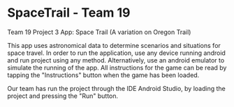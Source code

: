 SpaceTrail - Team 19
==========

Team 19 Project 3 App: Space Trail (A variation on Oregon Trail)

This app uses astronomical data to determine scenarios and situations for space travel. 
In order to run the application, use any device running android and run project using any method. Alternatively, use an android emulator to simulate the running of the app.
All instructions for the game can be read by tapping the "Instructions" button when the game has been loaded.

Our team has run the project through the IDE Android Studio, by loading the project and pressing the "Run" button.
